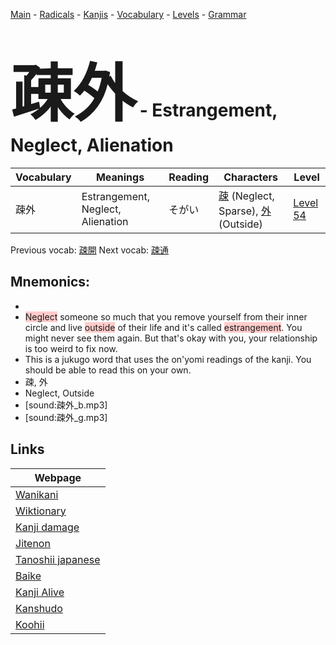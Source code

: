 <style> bigfont {font-size: 100px}</style>
[Main](../README.md) -
[Radicals](../radicals.md) -
[Kanjis](../kanjis.md) -
[Vocabulary](../vocabulary.md) -
[Levels](../levels.md) -
[Grammar](../grammar.md)
# <bigfont> 疎外</bigfont> - Estrangement, Neglect, Alienation 

| Vocabulary | Meanings | Reading | Characters | Level |
| --- | --- | --- | --- | --- |
| 疎外 | Estrangement, Neglect, Alienation | そがい |  [疎](../kanjis/疎.md) (Neglect, Sparse), [外](../kanjis/外.md) (Outside) | [Level 54](../levels/wk_level54.md) |

Previous vocab: [疎開](疎開.md) Next vocab: [疎通](疎通.md) 

## Mnemonics:

* 
* <span style="background-color:#ffcccb"> Neglect</span> someone so much that you remove yourself from their inner circle and live <span style="background-color:#ffcccb"> outside</span> of their life and it's called <span style="background-color:#ffcccb"> estrangement</span>. You might never see them again. But that's okay with you, your relationship is too weird to fix now.
* This is a jukugo word that uses the on'yomi readings of the kanji. You should be able to read this on your own.
* 疎, 外
* Neglect, Outside
* [sound:疎外_b.mp3]
* [sound:疎外_g.mp3]


## Links 

| Webpage |
| --- |
| [Wanikani          ](https://www.wanikani.com/kanji/疎外) |
| [Wiktionary        ](https://en.wiktionary.org/wiki/疎外) |
| [Kanji damage      ](http://www.kanjidamage.com/kanji/search?utf8=✓&q=疎外) |
| [Jitenon           ](https://jitenon.com/kanji/疎外) |
| [Tanoshii japanese ](https://www.tanoshiijapanese.com/dictionary/kanji.cfm?k=疎外) |
| [Baike             ](https://baike.baidu.com/item/疎外) |
| [Kanji Alive       ](https://app.kanjialive.com/疎外) |
| [Kanshudo          ](https://www.kanshudo.com/searchmn?q=疎外) |
| [Koohii            ](https://kanji.koohii.com/study/kanji/疎外) |
